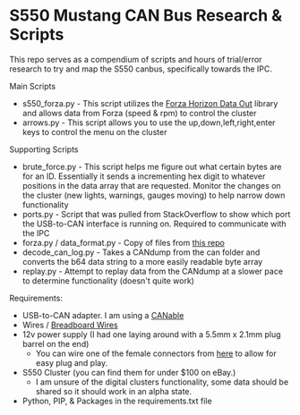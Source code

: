 S550 Mustang CAN Bus Research & Scripts
===

This repo serves as a compendium of scripts and hours of trial/error research to try and map the S550 canbus, specifically towards the IPC.

Main Scripts
* s550_forza.py - This script utilizes the [Forza Horizon Data Out](https://github.com/nikidziuba/Forza_horizon_data_out_python) library and allows data from Forza (speed & rpm) to control the cluster
* arrows.py - This script allows you to use the up,down,left,right,enter keys to control the menu on the cluster

Supporting Scripts
* brute_force.py -  This script helps me figure out what certain bytes are for an ID. Essentially it sends a incrementing hex digit to whatever positions in the data array that are requested. Monitor the changes on the cluster (new lights, warnings, gauges moving) to help narrow down functionality
* ports.py - Script that was pulled from StackOverflow to show which port the USB-to-CAN interface is running on. Required to communicate with the IPC
* forza.py / data_format.py - Copy of files from [this repo](https://github.com/nikidziuba/Forza_horizon_data_out_python)
* decode_can_log.py - Takes a CANdump from the can folder and converts the b64 data string to a more easily readable byte array
* replay.py - Attempt to replay data from the CANdump at a slower pace to determine functionality (doesn't quite work)

Requirements:
* USB-to-CAN adapter. I am using a [CANable](https://openlightlabs.com/collections/frontpage/products/canable-0-4)
* Wires / [Breadboard Wires](https://www.amazon.com/dp/B01EV70C78)
* 12v power supply (I had one laying around with a 5.5mm x 2.1mm plug barrel on the end)
    * You can wire one of the female connectors from [here](https://www.amazon.com/dp/B079RBL339) to allow for easy plug and play.
* S550 Cluster (you can find them for under $100 on eBay.)
    * I am unsure of the digital clusters functionality, some data should be shared so it should work in an alpha state.
* Python, PIP, & Packages in the requirements.txt file